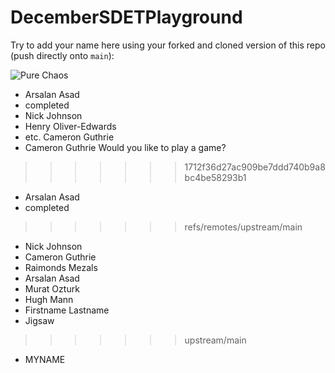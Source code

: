 # DecemberSDETPlayground

Try to add your name here using your forked and cloned version of this repo (push directly onto `main`):

![Pure Chaos](https://imgur.com/TxHp9NU.png)

- Arsalan Asad
- completed
- Nick Johnson
- Henry Oliver-Edwards
- etc.
Cameron Guthrie
- Cameron Guthrie
Would you like to play a game? 

>>>>>>> 1712f36d27ac909be7ddd740b9a8bc4be58293b1
- Arsalan Asad
- completed

>>>>>>> refs/remotes/upstream/main
- Nick Johnson
- Cameron Guthrie
- Raimonds Mezals
- Arsalan Asad
- Murat Ozturk
- Hugh Mann
- Firstname Lastname
- Jigsaw
>>>>>>> upstream/main
- MYNAME
